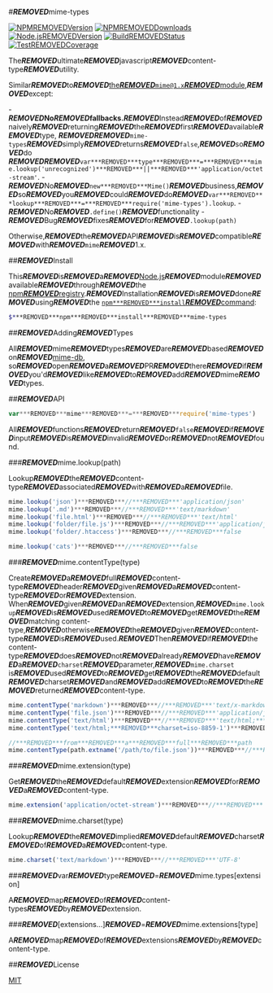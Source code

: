 #***REMOVED***mime-types

[![NPM***REMOVED***Version][npm-version-image]][npm-url]
[![NPM***REMOVED***Downloads][npm-downloads-image]][npm-url]
[![Node.js***REMOVED***Version][node-version-image]][node-version-url]
[![Build***REMOVED***Status][ci-image]][ci-url]
[![Test***REMOVED***Coverage][coveralls-image]][coveralls-url]

The***REMOVED***ultimate***REMOVED***javascript***REMOVED***content-type***REMOVED***utility.

Similar***REMOVED***to***REMOVED***[the***REMOVED***`mime@1.x`***REMOVED***module](https://www.npmjs.com/package/mime),***REMOVED***except:

-***REMOVED***__No***REMOVED***fallbacks.__***REMOVED***Instead***REMOVED***of***REMOVED***naively***REMOVED***returning***REMOVED***the***REMOVED***first***REMOVED***available***REMOVED***type,
***REMOVED******REMOVED***`mime-types`***REMOVED***simply***REMOVED***returns***REMOVED***`false`,***REMOVED***so***REMOVED***do
***REMOVED******REMOVED***`var***REMOVED***type***REMOVED***=***REMOVED***mime.lookup('unrecognized')***REMOVED***||***REMOVED***'application/octet-stream'`.
-***REMOVED***No***REMOVED***`new***REMOVED***Mime()`***REMOVED***business,***REMOVED***so***REMOVED***you***REMOVED***could***REMOVED***do***REMOVED***`var***REMOVED***lookup***REMOVED***=***REMOVED***require('mime-types').lookup`.
-***REMOVED***No***REMOVED***`.define()`***REMOVED***functionality
-***REMOVED***Bug***REMOVED***fixes***REMOVED***for***REMOVED***`.lookup(path)`

Otherwise,***REMOVED***the***REMOVED***API***REMOVED***is***REMOVED***compatible***REMOVED***with***REMOVED***`mime`***REMOVED***1.x.

##***REMOVED***Install

This***REMOVED***is***REMOVED***a***REMOVED***[Node.js](https://nodejs.org/en/)***REMOVED***module***REMOVED***available***REMOVED***through***REMOVED***the
[npm***REMOVED***registry](https://www.npmjs.com/).***REMOVED***Installation***REMOVED***is***REMOVED***done***REMOVED***using***REMOVED***the
[`npm***REMOVED***install`***REMOVED***command](https://docs.npmjs.com/getting-started/installing-npm-packages-locally):

```sh
$***REMOVED***npm***REMOVED***install***REMOVED***mime-types
```

##***REMOVED***Adding***REMOVED***Types

All***REMOVED***mime***REMOVED***types***REMOVED***are***REMOVED***based***REMOVED***on***REMOVED***[mime-db](https://www.npmjs.com/package/mime-db),
so***REMOVED***open***REMOVED***a***REMOVED***PR***REMOVED***there***REMOVED***if***REMOVED***you'd***REMOVED***like***REMOVED***to***REMOVED***add***REMOVED***mime***REMOVED***types.

##***REMOVED***API

```js
var***REMOVED***mime***REMOVED***=***REMOVED***require('mime-types')
```

All***REMOVED***functions***REMOVED***return***REMOVED***`false`***REMOVED***if***REMOVED***input***REMOVED***is***REMOVED***invalid***REMOVED***or***REMOVED***not***REMOVED***found.

###***REMOVED***mime.lookup(path)

Lookup***REMOVED***the***REMOVED***content-type***REMOVED***associated***REMOVED***with***REMOVED***a***REMOVED***file.

```js
mime.lookup('json')***REMOVED***//***REMOVED***'application/json'
mime.lookup('.md')***REMOVED***//***REMOVED***'text/markdown'
mime.lookup('file.html')***REMOVED***//***REMOVED***'text/html'
mime.lookup('folder/file.js')***REMOVED***//***REMOVED***'application/javascript'
mime.lookup('folder/.htaccess')***REMOVED***//***REMOVED***false

mime.lookup('cats')***REMOVED***//***REMOVED***false
```

###***REMOVED***mime.contentType(type)

Create***REMOVED***a***REMOVED***full***REMOVED***content-type***REMOVED***header***REMOVED***given***REMOVED***a***REMOVED***content-type***REMOVED***or***REMOVED***extension.
When***REMOVED***given***REMOVED***an***REMOVED***extension,***REMOVED***`mime.lookup`***REMOVED***is***REMOVED***used***REMOVED***to***REMOVED***get***REMOVED***the***REMOVED***matching
content-type,***REMOVED***otherwise***REMOVED***the***REMOVED***given***REMOVED***content-type***REMOVED***is***REMOVED***used.***REMOVED***Then***REMOVED***if***REMOVED***the
content-type***REMOVED***does***REMOVED***not***REMOVED***already***REMOVED***have***REMOVED***a***REMOVED***`charset`***REMOVED***parameter,***REMOVED***`mime.charset`
is***REMOVED***used***REMOVED***to***REMOVED***get***REMOVED***the***REMOVED***default***REMOVED***charset***REMOVED***and***REMOVED***add***REMOVED***to***REMOVED***the***REMOVED***returned***REMOVED***content-type.

```js
mime.contentType('markdown')***REMOVED***//***REMOVED***'text/x-markdown;***REMOVED***charset=utf-8'
mime.contentType('file.json')***REMOVED***//***REMOVED***'application/json;***REMOVED***charset=utf-8'
mime.contentType('text/html')***REMOVED***//***REMOVED***'text/html;***REMOVED***charset=utf-8'
mime.contentType('text/html;***REMOVED***charset=iso-8859-1')***REMOVED***//***REMOVED***'text/html;***REMOVED***charset=iso-8859-1'

//***REMOVED***from***REMOVED***a***REMOVED***full***REMOVED***path
mime.contentType(path.extname('/path/to/file.json'))***REMOVED***//***REMOVED***'application/json;***REMOVED***charset=utf-8'
```

###***REMOVED***mime.extension(type)

Get***REMOVED***the***REMOVED***default***REMOVED***extension***REMOVED***for***REMOVED***a***REMOVED***content-type.

```js
mime.extension('application/octet-stream')***REMOVED***//***REMOVED***'bin'
```

###***REMOVED***mime.charset(type)

Lookup***REMOVED***the***REMOVED***implied***REMOVED***default***REMOVED***charset***REMOVED***of***REMOVED***a***REMOVED***content-type.

```js
mime.charset('text/markdown')***REMOVED***//***REMOVED***'UTF-8'
```

###***REMOVED***var***REMOVED***type***REMOVED***=***REMOVED***mime.types[extension]

A***REMOVED***map***REMOVED***of***REMOVED***content-types***REMOVED***by***REMOVED***extension.

###***REMOVED***[extensions...]***REMOVED***=***REMOVED***mime.extensions[type]

A***REMOVED***map***REMOVED***of***REMOVED***extensions***REMOVED***by***REMOVED***content-type.

##***REMOVED***License

[MIT](LICENSE)

[ci-image]:***REMOVED***https://badgen.net/github/checks/jshttp/mime-types/master?label=ci
[ci-url]:***REMOVED***https://github.com/jshttp/mime-types/actions/workflows/ci.yml
[coveralls-image]:***REMOVED***https://badgen.net/coveralls/c/github/jshttp/mime-types/master
[coveralls-url]:***REMOVED***https://coveralls.io/r/jshttp/mime-types?branch=master
[node-version-image]:***REMOVED***https://badgen.net/npm/node/mime-types
[node-version-url]:***REMOVED***https://nodejs.org/en/download
[npm-downloads-image]:***REMOVED***https://badgen.net/npm/dm/mime-types
[npm-url]:***REMOVED***https://npmjs.org/package/mime-types
[npm-version-image]:***REMOVED***https://badgen.net/npm/v/mime-types
